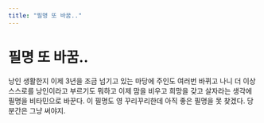 ```yaml
---
title: "필명 또 바꿈.."
---
```

# 필명 또 바꿈..

낭인 생활한지 이제 3년을 조금 넘기고 있는 마당에 주인도 여러번 바뀌고 나니 더 이상 스스로를 낭인이라고 부르기도 뭐하고 이제 맘을 비우고 희망을 갖고 살자라는 생각에 필명을 비타민으로 바꾼다. 이 필명도 영 꾸리꾸리한데 아직 좋은 필명을 못 찾겠다. 당분간은 그냥 써야지.

 

